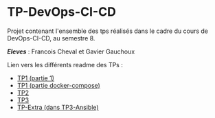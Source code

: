 # TP-DevOps-CI-CD
Projet contenant l'ensemble des tps réalisés dans le cadre du cours de DevOps-CI-CD, au semestre 8.

***Eleves*** : Francois Cheval et Gavier Gauchoux

Lien vers les différents readme des TPs :
- [TP1 (partie 1)](/TP1/README.md)
- [TP1 (partie docker-compose)](/TP1-Compose/README.md)
- [TP2](/TP2/README.md)
- [TP3](/TP3-Ansible/README.md#tp3)
- [TP-Extra (dans TP3-Ansible)](/TP3-Ansible/README.md#tp-extra)
